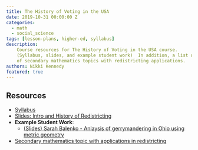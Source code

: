 ```yaml
---
title: The History of Voting in the USA
date: 2019-10-31 00:00:00 Z
categories:
  - math
  - social_science
tags: [lesson-plans, higher-ed, syllabus]
description:
    Course resources for The History of Voting in the USA course. 
    (Syllabus, slides, and example student work)  In addition, a list of ideas 
    of secondary mathematics topics with redistricting applications.
authors: Nikki Kennedy
featured: true
---
```


## Resources
* [Syllabus]({{site.baseurl}}/uploads/voting_history/United_States_Voting__The_History_and_Mathematics_behind_our_Democracy.pdf)
* [Slides: Intro and History of Redistricting]({{site.baseurl}}/uploads/voting_history/Intro_and_History__Redistricting_in_USA(ShareableCopy).pdf)
* **Example Student Work**:
    * [(Slides) Sarah Balenko - Anlaysis of gerrymandering in Ohio using metric geometry]({{site.baseurl}}/uploads/voting_history/CopyofGerrymanderingpresentation.pdf)
* [Secondary mathematics topic with applications in redistricting]({{site.baseurl}}/uploads/voting_history/SecondaryMathematicsTopicsinwhichRedistrictingConceptsCouldConnectIdeas.pdf)